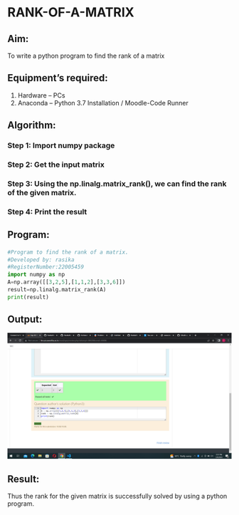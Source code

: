 # RANK-OF-A-MATRIX
## Aim:
To write a python program to find the rank of a matrix
## Equipment’s required:
1. 	Hardware – PCs
2. 	Anaconda – Python 3.7 Installation / Moodle-Code Runner
## Algorithm:
### Step 1: Import numpy package

### Step 2: Get the input matrix

### Step 3: Using the np.linalg.matrix_rank(), we can find the rank of the given matrix.

### Step 4: Print the result

## Program:
```python
#Program to find the rank of a matrix.
#Developed by: rasika
#RegisterNumber:22005459
import numpy as np
A=np.array([[3,2,5],[1,1,2],[3,3,6]])
result=np.linalg.matrix_rank(A)
print(result)
```
## Output:
![output](R.png)
## Result:
Thus the rank for the given matrix is successfully solved by  using a python program.


